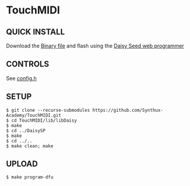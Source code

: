 # TouchMIDI

## QUICK INSTALL
Download the [Binary file](https://github.com/Synthux-Academy/TouchMIDI/raw/main/TouchMIDI.bin) and flash using the [Daisy Seed web programmer](https://electro-smith.github.io/Programmer/)

## CONTROLS
See [config.h](https://github.com/Synthux-Academy/TouchMIDI/blob/main/config.h)

## SETUP
```shell
$ git clone --recurse-submodules https://github.com/Synthux-Academy/TouchMIDI.git
$ cd TouchMIDI/lib/libDaisy
$ make
$ cd ../DaisySP
$ make
$ cd ../.. 
$ make clean; make
```

## UPLOAD
```shell
$ make program-dfu
```

